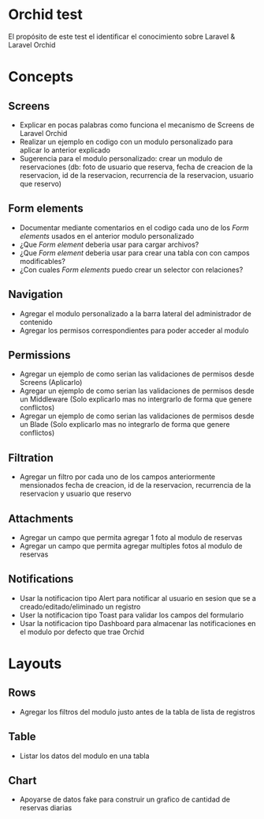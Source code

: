 # Orchid test

El propósito de este test el identificar el conocimiento sobre Laravel & Laravel Orchid

# Concepts

## Screens

- Explicar en pocas palabras como funciona el mecanismo de Screens de Laravel Orchid
- Realizar un ejemplo en codigo con un modulo personalizado para aplicar lo anterior explicado
- Sugerencia para el modulo personalizado: crear un modulo de reservaciones (db: foto de usuario que reserva, fecha de creacion de la reservacion, id de la reservacion, recurrencia de la reservacion, usuario que reservo)

## Form elements

- Documentar mediante comentarios en el codigo cada uno de los *Form elements* usados en el anterior modulo personalizado
- ¿Que *Form element* deberia usar para cargar archivos?
- ¿Que *Form element* deberia usar para crear una tabla con con campos modificables?
- ¿Con cuales *Form elements* puedo crear un selector con relaciones?

## Navigation

- Agregar el modulo personalizado a la barra lateral del administrador de contenido
- Agregar los permisos correspondientes para poder acceder al modulo

## Permissions

- Agregar un ejemplo de como serian las validaciones de permisos desde Screens (Aplicarlo)
- Agregar un ejemplo de como serian las validaciones de permisos desde un Middleware (Solo explicarlo mas no intergrarlo de forma que genere conflictos)
- Agregar un ejemplo de como serian las validaciones de permisos desde un Blade (Solo explicarlo mas no integrarlo de forma que genere conflictos)

## Filtration

- Agregar un filtro por cada uno de los campos anteriormente mensionados fecha de creacion, id de la reservacion, recurrencia de la reservacion y usuario que reservo

## Attachments

- Agregar un campo que permita agregar 1 foto al modulo de reservas
- Agregar un campo que permita agregar multiples fotos al modulo de reservas

## Notifications

- Usar la notificacion tipo Alert para notificar al usuario en sesion que se a creado/editado/eliminado un registro
- User la notificacion tipo Toast para validar los campos del formulario
- Usar la notificacion tipo Dashboard para almacenar las notificaciones en el modulo por defecto que trae Orchid

# Layouts

## Rows

- Agregar los filtros del modulo justo antes de la tabla de lista de registros

## Table

- Listar los datos del modulo en una tabla

## Chart

- Apoyarse de datos fake para construir un grafico de cantidad de reservas diarias
